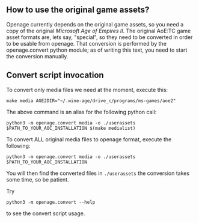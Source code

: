 How to use the original game assets?
------------------------------------

Openage currently depends on the original game assets, so you need a copy of the original *Microsoft Age of Empires II*.
The original AoE:TC game asset formats are, lets say, "special", so they need to be converted in order to be usable from openage.
That conversion is performed by the openage.convert python module; as of writing this text, you need to start the conversion manually.


Convert script invocation
-------------------------

To convert only media files we need at the moment, execute this:

	make media AGE2DIR="~/.wine-age/drive_c/programs/ms-games/aoe2"

The above command is an alias for the following python call:

	python3 -m openage.convert media -o ./userassets $PATH_TO_YOUR_AOC_INSTALLATION $(make medialist)


To convert ALL original media files to openage format, execute the following:

	python3 -m openage.convert media -o ./userassets $PATH_TO_YOUR_AOC_INSTALLATION

You will then find the converted files in `./userassets`
the conversion takes some time, so be patient.


Try

	python3 -m openage.convert --help

to see the convert script usage.
